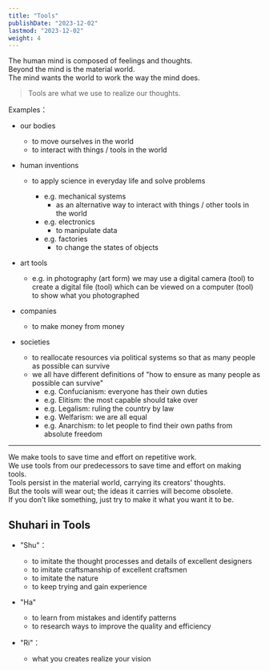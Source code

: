 ```yaml
---
title: "Tools"
publishDate: "2023-12-02"
lastmod: "2023-12-02"
weight: 4
---
```


The human mind is composed of feelings and thoughts.<br/>
Beyond the mind is the material world.<br/>
The mind wants the world to work the way the mind does.<br/>

> Tools are what we use to realize our thoughts.

Examples：

- our bodies

  - to move ourselves in the world
  - to interact with things / tools in the world

- human inventions

  - to apply science in everyday life and solve problems

    - e.g. mechanical systems
      - as an alternative way to interact with things / other tools in the world
    - e.g. electronics
      - to manipulate data
    - e.g. factories
      - to change the states of objects

- art tools

  - e.g. in photography (art form) we may use a digital camera (tool) to create
    a digital file (tool) which can be viewed on a computer (tool) to show what
    you photographed

- companies

  - to make money from money

- societies

  - to reallocate resources via political systems so that as many people as
    possible can survive
  - we all have different definitions of "how to ensure as many people as possible can survive"
    - e.g. Confucianism: everyone has their own duties
    - e.g. Elitism: the most capable should take over
    - e.g. Legalism: ruling the country by law
    - e.g. Welfarism: we are all equal
    - e.g. Anarchism: to let people to find their own paths from absolute freedom

---

We make tools to save time and effort on repetitive work.<br/>
We use tools from our predecessors to save time and effort on making tools.<br/>
Tools persist in the material world, carrying its creators' thoughts.<br/>
But the tools will wear out; the ideas it carries will become obsolete.<br/>
If you don't like something, just try to make it what you want it to be.<br/>

## Shuhari in Tools

- "Shu"：

  - to imitate the thought processes and details of excellent designers
  - to imitate craftsmanship of excellent craftsmen
  - to imitate the nature
  - to keep trying and gain experience

- "Ha"

  - to learn from mistakes and identify patterns
  - to research ways to improve the quality and efficiency

- "Ri"：

  - what you creates realize your vision
